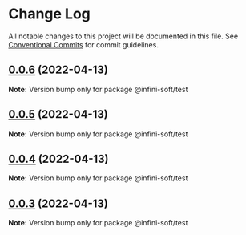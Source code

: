 # Change Log

All notable changes to this project will be documented in this file.
See [Conventional Commits](https://conventionalcommits.org) for commit guidelines.

## [0.0.6](https://github.com/mouimet-infinisoft/web.infinisoft.v2/compare/@infini-soft/test@0.0.5...@infini-soft/test@0.0.6) (2022-04-13)

**Note:** Version bump only for package @infini-soft/test





## [0.0.5](https://github.com/mouimet-infinisoft/web.infinisoft.v2/compare/@infini-soft/test@0.0.4...@infini-soft/test@0.0.5) (2022-04-13)

**Note:** Version bump only for package @infini-soft/test





## [0.0.4](https://github.com/mouimet-infinisoft/web.infinisoft.v2/compare/@infini-soft/test@0.0.3...@infini-soft/test@0.0.4) (2022-04-13)

**Note:** Version bump only for package @infini-soft/test





## [0.0.3](https://github.com/mouimet-infinisoft/web.infinisoft.v2/compare/@infini-soft/test@0.0.2...@infini-soft/test@0.0.3) (2022-04-13)

**Note:** Version bump only for package @infini-soft/test
